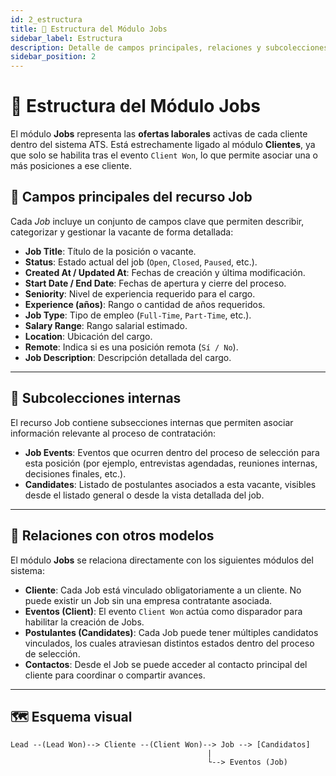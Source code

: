 ```yaml
---
id: 2_estructura
title: 🧩 Estructura del Módulo Jobs
sidebar_label: Estructura
description: Detalle de campos principales, relaciones y subcolecciones del módulo Jobs en el sistema ATS.
sidebar_position: 2
---
```


# 🧩 Estructura del Módulo Jobs

El módulo **Jobs** representa las **ofertas laborales** activas de cada cliente dentro del sistema ATS. Está estrechamente ligado al módulo **Clientes**, ya que solo se habilita tras el evento `Client Won`, lo que permite asociar una o más posiciones a ese cliente.

## 📌 Campos principales del recurso Job

Cada *Job* incluye un conjunto de campos clave que permiten describir, categorizar y gestionar la vacante de forma detallada:

- **Job Title**: Título de la posición o vacante.
- **Status**: Estado actual del job (`Open`, `Closed`, `Paused`, etc.).
- **Created At / Updated At**: Fechas de creación y última modificación.
- **Start Date / End Date**: Fechas de apertura y cierre del proceso.
- **Seniority**: Nivel de experiencia requerido para el cargo.
- **Experience (años)**: Rango o cantidad de años requeridos.
- **Job Type**: Tipo de empleo (`Full-Time`, `Part-Time`, etc.).
- **Salary Range**: Rango salarial estimado.
- **Location**: Ubicación del cargo.
- **Remote**: Indica si es una posición remota (`Sí / No`).
- **Job Description**: Descripción detallada del cargo.

---

## 🧷 Subcolecciones internas

El recurso Job contiene subsecciones internas que permiten asociar información relevante al proceso de contratación:

- **Job Events**: Eventos que ocurren dentro del proceso de selección para esta posición (por ejemplo, entrevistas agendadas, reuniones internas, decisiones finales, etc.).
- **Candidates**: Listado de postulantes asociados a esta vacante, visibles desde el listado general o desde la vista detallada del job.

---

## 🔗 Relaciones con otros modelos

El módulo **Jobs** se relaciona directamente con los siguientes módulos del sistema:

- **Cliente**: Cada Job está vinculado obligatoriamente a un cliente. No puede existir un Job sin una empresa contratante asociada.
- **Eventos (Client)**: El evento `Client Won` actúa como disparador para habilitar la creación de Jobs.
- **Postulantes (Candidates)**: Cada Job puede tener múltiples candidatos vinculados, los cuales atraviesan distintos estados dentro del proceso de selección.
- **Contactos**: Desde el Job se puede acceder al contacto principal del cliente para coordinar o compartir avances.

---

## 🗺️ Esquema visual

```plaintext
Lead --(Lead Won)--> Cliente --(Client Won)--> Job --> [Candidatos]
                                            |
                                            └--> Eventos (Job)
